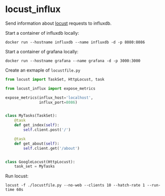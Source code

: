 # locust_influx

Send information about [locust](https://locust.io/) requests to influxdb.

Start a container of influxdb locally:

`docker run --hostname influxdb --name influxdb -d -p 8080:8086`

Start a container of grafana locally:

`docker run --hostname grafana --name grafana -d -p 3000:3000`

Create an exmaple of `locustfile.py`

```python
from locust import TaskSet, HttpLocust, task

from locust_influx import expose_metrics

expose_metrics(influx_host='localhost',
               influx_port=8086)


class MyTasks(TaskSet):
    @task
    def get_index(self):
        self.client.post('/')

    @task
    def get_about(self):
        self.client.get('/about')


class GoogleLocust(HttpLocust):
    task_set = MyTasks
```

Run locust:

`locust -f ./locustfile.py --no-web --clients 10 --hatch-rate 1 --run-time 60s`
